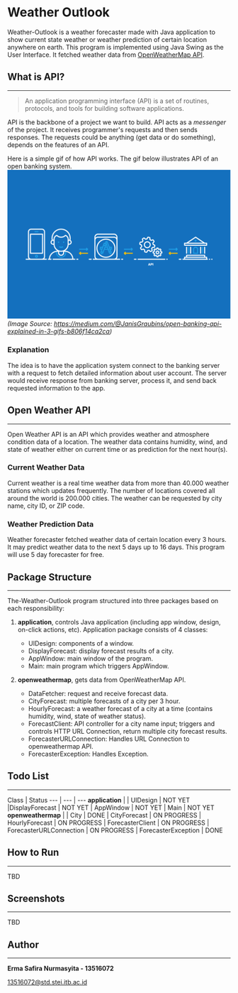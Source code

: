 # Weather Outlook
Weather-Outlook is a weather forecaster made with Java application to show current state weather or weather prediction of certain location anywhere on earth. This program is implemented using Java Swing as the User Interface. It fetched weather data from [OpenWeatherMap API](https://openweathermap.org/api).

## What is API?
---
> An application programming interface (API) is a set of routines, protocols, and tools for building software applications.

API is the backbone of a project we want to build. API acts as a *messenger* of the project. It receives programmer's requests and then sends responses. The requests could be anything (get data or do something), depends on the features of an API.

Here is a simple gif of how API works. The gif below illustrates API of an open banking system.
![How API works](/image/api-explanation.gif)
*(Image Source: https://medium.com/@JanisGraubins/open-banking-api-explained-in-3-gifs-b806f14ca2ca)*

### Explanation
The idea is to have the application system connect to the banking server with a request to fetch detailed information about user account. The server would receive response from banking server, process it, and send back requested information to the app.

## Open Weather API
---
Open Weather API is an API which provides weather and atmosphere condition data of a location. The weather data contains humidity, wind, and state of weather either on current time or as prediction for the next hour(s).
### Current Weather Data
Current weather is a real time weather data from more than 40.000 weather stations which updates frequently. The number of locations covered all around the world is 200.000 cities. The weather can be requested by city name, city ID, or ZIP code.
### Weather Prediction Data
Weather forecaster fetched weather data of certain location every 3 hours. It may predict weather data to the next 5 days up to 16 days. This program will use 5 day forecaster for free.

## Package Structure
---
The-Weather-Outlook program structured into three packages based on each responsibility:
1. **application**, controls Java application (including app window, design, on-click actions, etc). Application package consists of 4 classes:
    - UIDesign: components of a window.
    - DisplayForecast: display forecast results of a city.
    - AppWindow: main window of the program.
    - Main: main program which triggers AppWindow.

2. **openweathermap**, gets data from OpenWeatherMap API.
    - DataFetcher: request and receive forecast data. 
    - CityForecast: multiple forecasts of a city per 3 hour.
    - HourlyForecast: a weather forecast of a city at a time (contains humidity, wind, state of weather status).
    - ForecastClient: API controller for a city name input; triggers and controls HTTP URL Connection, return multiple city forecast results.
    - ForecasterURLConnection: Handles URL Connection to openweathermap API.
    - ForecasterException: Handles Exception.


## Todo List
---

Class | Status
--- | --- | ---
**application** | 
| UIDesign | NOT YET
|DisplayForecast | NOT YET
| AppWindow | NOT YET
| Main | NOT YET
**openweathermap** | 
| City | DONE
| CityForecast | ON PROGRESS
| HourlyForecast | ON PROGRESS
| ForecasterClient | ON PROGRESS
| ForecasterURLConnection | ON PROGRESS 
| ForecasterException | DONE

## How to Run
---
TBD

## Screenshots
---
TBD

## Author
---
**Erma Safira Nurmasyita - 13516072**

13516072@std.stei.itb.ac.id